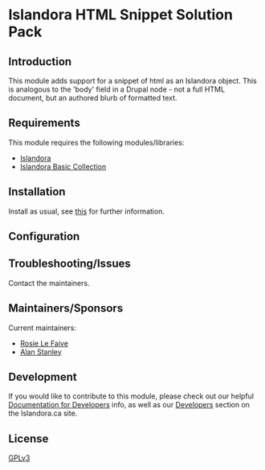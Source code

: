 # Islandora HTML Snippet Solution Pack

## Introduction

This module adds support for a snippet of html as an Islandora object. This is analogous to the 'body' 
field in a Drupal node - not a full HTML document, but an authored blurb of formatted text. 

## Requirements

This module requires the following modules/libraries:

* [Islandora](https://github.com/islandora/islandora)
* [Islandora Basic Collection](https://github.com/Islandora/islandora_solution_pack_collection)

## Installation

Install as usual, see [this](https://drupal.org/documentation/install/modules-themes/modules-7) for further information.

## Configuration


## Troubleshooting/Issues

Contact the maintainers.

## Maintainers/Sponsors

Current maintainers:

* [Rosie Le Faive](https://github.com/rosiel)
* [Alan Stanley](https://github.com/ajstanley)

## Development

If you would like to contribute to this module, please check out our helpful [Documentation for Developers](https://github.com/Islandora/islandora/wiki#wiki-documentation-for-developers) info, as well as our [Developers](http://islandora.ca/developers) section on the Islandora.ca site.

## License

[GPLv3](http://www.gnu.org/licenses/gpl-3.0.txt)
